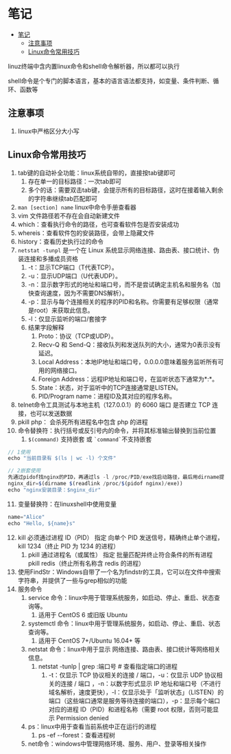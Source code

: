 # 笔记

- [笔记](#笔记)
  - [注意事项](#注意事项)
  - [Linux命令常用技巧](#linux命令常用技巧)


linuz终端中含内置linux命令和shell命令解析器，所以都可以执行

shell命令是个专门的脚本语言，基本的语言语法都支持，如变量、条件判断、循环、函数等


## 注意事项

1. linux中严格区分大小写

## Linux命令常用技巧

1. tab键的自动补全功能：linux系统自带的，直接按tab键即可
   1. 存在单一的目标路径：一次tab即可
   2. 多个的话：需要双击tab键，会提示所有的目标路径，这时在接着输入剩余的字符串继续tab匹配即可
2. `man [section] name` linux中命令手册查看器
3. vim 文件路径若不存在会自动新建文件
4. which：查看执行命令的路径，也可查看软件包是否安装成功
5. whereis：查看软件包的安装路径，会带上隐藏文件
6. history：查看历史执行过的命令
7. `netstat -tunpl` 是一个在 Linux 系统显示网络连接、路由表、接口统计、伪装连接和多播成员资格
   1. -t：显示TCP端口（T代表TCP）。
   2. -u：显示UDP端口（U代表UDP）。
   3. -n：显示数字形式的地址和端口号，而不是尝试确定主机名和服务名（加快查询速度，因为不需要DNS解析）。
   4. -p：显示与每个连接相关的程序的PID和名称。你需要有足够权限（通常是root）来获取此信息。
   5. -l：仅显示监听的端口/套接字
   6. 结果字段解释
      1. Proto：协议（TCP或UDP）。
      2. Recv-Q 和 Send-Q：接收队列和发送队列的大小，通常为0表示没有延迟。
      3. Local Address：本地IP地址和端口号，0.0.0.0意味着服务监听所有可用的网络接口。
      4. Foreign Address：远程IP地址和端口号，在监听状态下通常为*:*。
      5. State：状态，对于监听中的TCP连接通常是LISTEN。
      6. PID/Program name：进程ID及其对应的程序名称。
8. telnet命令工具测试与本地主机（127.0.0.1）的 6060 端口 是否建立 TCP 连接，也可以发送数据
9. pkill php： 会杀死所有进程名中包含 php 的进程
10. 命令替换符：执行括号或反引号内的命令，并将其标准输出替换到当前位置
    1.  `$(command)` 支持嵌套 或 `` `command` ``不支持嵌套
```js
// 1使用
echo "当前目录有 $(ls | wc -l) 个文件"

// 2嵌套使用
先通过pidof找nginx的PID，再通过ls -l /proc/PID/exe找启动路径，最后用dirname提取目录
nginx_dir=$(dirname $(readlink /proc/$(pidof nginx)/exe))
echo "nginx安装目录：$nginx_dir"
```
11. 变量替换符：在linuxshell中使用变量
```js
name="Alice"
echo "Hello, ${name}s" 
```
12. kill	必须通过进程 ID（PID） 指定	向单个 PID 发送信号，精确终止单个进程，kill 1234（终止 PID 为 1234 的进程）
    1.  pkill	通过进程名（或属性） 指定	批量匹配并终止符合条件的所有进程	pkill redis（终止所有名称含 redis 的进程）
13. 使用FindStr：Windows自带了一个名为findstr的工具，它可以在文件中搜索字符串，并提供了一些与grep相似的功能
16. 服务命令  
    1. service 命令：linux中用于管理系统服务，如启动、停止、重启、状态查询等。
       1. 适用于 CentOS 6 或旧版 Ubuntu
    2. systemctl 命令：linux中用于管理系统服务，如启动、停止、重启、状态查询等。
       1. 适用于 CentOS 7+/Ubuntu 16.04+ 等
    3. netstat 命令：linux中用于显示 网络连接、路由表、接口统计等网络相关信息。
       1. netstat -tunlp | grep :端口号  # 查看指定端口的进程
          1. -t：仅显示 TCP 协议相关的连接 / 端口，-u：仅显示 UDP 协议相关的连接 / 端口 ，-n：以数字形式显示 IP 地址和端口号（不进行域名解析，速度更快），-l：仅显示处于「监听状态」（LISTEN）的端口（这些端口通常是服务等待连接的端口），-p：显示每个端口对应的进程 ID（PID）和进程名称（需要 root 权限，否则可能显示 Permission denied
    4. ps：linux中用于查看当前系统中正在运行的进程
       1. ps -ef --forest：查看进程树
    5. net命令：windows中管理网络环境、服务、用户、登录等相关操作


